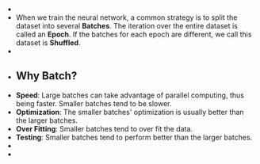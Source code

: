 -
- When we train the neural network, a common strategy is to split the dataset into several **Batches**. The iteration over the entire dataset is called an **Epoch**. If the batches for each epoch are different, we call this dataset is **Shuffled**.
-
- ## Why Batch?
- **Speed**: Large batches can take advantage of parallel computing, thus being faster. Smaller batches tend to be slower.
- **Optimization**: The smaller batches' optimization is usually better than the larger batches.
- **Over Fitting**: Smaller batches tend to over fit the data.
- **Testing**: Smaller batches tend to perform better than the larger batches.
-
-